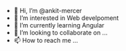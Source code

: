 - 👋 Hi, I’m @ankit-mercer
- 👀 I’m interested in Web develpoment
- 🌱 I’m currently learning Angular
- 💞️ I’m looking to collaborate on ...
- 📫 How to reach me ...

<!---
ankit-mercer/ankit-mercer is a ✨ special ✨ repository because its `README.md` (this file) appears on your GitHub profile.
You can click the Preview link to take a look at your changes.
--->
